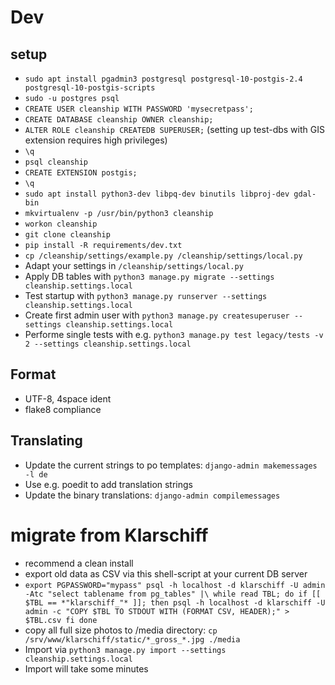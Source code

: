 # Dev

## setup

* `sudo apt install pgadmin3 postgresql postgresql-10-postgis-2.4  postgresql-10-postgis-scripts`
* `sudo -u postgres psql`
* `CREATE USER cleanship WITH PASSWORD 'mysecretpass';`
* `CREATE DATABASE cleanship OWNER cleanship;`
* `ALTER ROLE cleanship CREATEDB SUPERUSER;` (setting up test-dbs with GIS extension requires high privileges)
* `\q`
* `psql cleanship`
* `CREATE EXTENSION postgis;`
* `\q`
* `sudo apt install python3-dev libpq-dev binutils libproj-dev gdal-bin`
* `mkvirtualenv -p /usr/bin/python3 cleanship`
* `workon cleanship`
* `git clone cleanship`
* `pip install -R requirements/dev.txt`
* `cp /cleanship/settings/example.py /cleanship/settings/local.py`
* Adapt your settings in `/cleanship/settings/local.py`
* Apply DB tables with `python3 manage.py migrate --settings cleanship.settings.local`
* Test startup with `python3 manage.py runserver --settings cleanship.settings.local`
* Create first admin user with `python3 manage.py createsuperuser --settings cleanship.settings.local`
* Performe single tests with e.g. `python3 manage.py test legacy/tests -v 2 --settings cleanship.settings.local`

## Format

* UTF-8, 4space ident
* flake8 compliance

## Translating

* Update the current strings to po templates: `django-admin makemessages -l de`
* Use e.g. poedit to add translation strings
* Update the binary translations: `django-admin compilemessages`

# migrate from Klarschiff

* recommend a clean install 
* export old data as CSV via this shell-script at your current DB server
* `export PGPASSWORD="mypass"
psql -h localhost -d klarschiff -U admin -Atc "select tablename from pg_tables" |\
  while read TBL; do
    if [[ $TBL == *"klarschiff_"* ]]; then
        psql -h localhost -d klarschiff -U admin -c "COPY $TBL TO STDOUT WITH (FORMAT CSV, HEADER);" > $TBL.csv
    fi
  done`
* copy all full size photos to /media directory: `cp /srv/www/klarschiff/static/*_gross_*.jpg ./media`
* Import via `python3 manage.py import --settings cleanship.settings.local`
* Import will take some minutes
